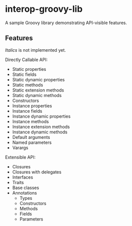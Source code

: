 # interop-groovy-lib

A sample Groovy library demonstrating API-visible features.

## Features

_Italics_ is not implemented yet.

Directly Callable API:

* Static properties
* Static fields
* Static dynamic properties
* Static methods
* Static extension methods
* Static dynamic methods
* Constructors
* Instance properties
* Instance fields
* Instance dynamic properties
* Instance methods
* Instance extension methods
* Instance dynamic methods
* Default arguments
* Named parameters
* Varargs

Extensible API:

* Closures
* Closures with delegates
* Interfaces
* Traits
* Base classes
* Annotations
  * Types
  * Constructors
  * Methods
  * Fields
  * Parameters
